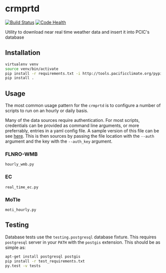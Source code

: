 # crmprtd

[![Build Status](https://travis-ci.org/pacificclimate/crmprtd.svg?branch=master)](https://travis-ci.org/pacificclimate/crmprtd)
[![Code Health](https://landscape.io/github/pacificclimate/crmprtd/master/landscape.svg?style=flat)](https://landscape.io/github/pacificclimate/crmprtd/master)

Utility to download near real time weather data and insert it into PCIC's database

## Installation

```bash
virtualenv venv
source venv/bin/activate
pip install -r requirements.txt -i http://tools.pacificclimate.org/pypiserver/ --trusted-host tools.pacificclimate.org
pip install .
```

## Usage

The most common usage pattern for the `crmprtd` is to configure a number of scripts to run on an hourly or daily basis.

Many of the data sources require authentication. For most scripts, credentials can be provided as command line arguments, or more preferrably, entries in a yaml config file. A sample version of this file can be see [here](https://github.com/pacificclimate/crmprtd/blob/master/auth.yaml). This is then sources by passing the file location with the `--auth` argument and the key with the `--auth_key` argument.

### FLNRO-WMB

`hourly_wmb.py`

### EC

`real_time_ec.py`

### MoTIe

`moti_hourly.py`


## Testing

Database tests use the `testing.postgresql` database fixture. This requires `postgresql` server in your `PATH` with the `postgis` extension. This should be as simple as:

```bash
apt-get install postgresql postgis
pip install -r test_requirements.txt
py.test -v tests
```
